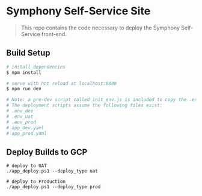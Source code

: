 # Symphony Self-Service Site

> This repo contains the code necessary to deploy the Symphony Self-Service front-end. 

## Build Setup

``` bash
# install dependencies
$ npm install

# serve with hot reload at localhost:8080
$ npm run dev

# Note: a pre-dev script called init_env.js is included to copy the .env file from .env_dev.
# The deployment scripts assume the following files exist:
# .env_dev
# .env_uat
# .env_prod
# app_dev.yaml
# app_prod.yaml
```

## Deploy Builds to GCP

``` pwsh
# deploy to UAT
./app_deploy.ps1 --deploy_type uat

# deploy to Production
./app_deploy.ps1 --deploy_type prod
```

